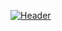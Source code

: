 [![Header](https://raw.githubusercontent.com/MartinHeinz/br34th3r/br34th3r/banner.png "Header")](https://joshboddy.com/)
